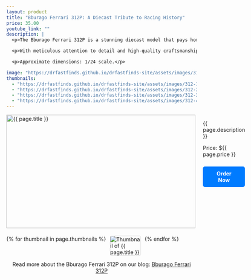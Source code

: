 ```yaml
---
layout: product
title: "Bburago Ferrari 312P: A Diecast Tribute to Racing History"
price: 35.00
youtube_link: ""
description: |
  <p>The Bburago Ferrari 312P is a stunning diecast model that pays homage to one of the most iconic race cars in automotive history. This model beautifully captures the essence of the Ferrari 312P, known for its exceptional performance and rich racing heritage.</p>

  <p>With meticulous attention to detail and high-quality craftsmanship, this diecast model is a perfect addition to any collection and a true tribute to the spirit of racing.</p>

  <p>Approximate dimensions: 1/24 scale.</p>

image: "https://drfastfinds.github.io/drfastfinds-site/assets/images/312.jpg"
thumbnails:
  - "https://drfastfinds.github.io/drfastfinds-site/assets/images/312-1.jpg"
  - "https://drfastfinds.github.io/drfastfinds-site/assets/images/312-2.jpg"
  - "https://drfastfinds.github.io/drfastfinds-site/assets/images/312-3.jpg"
  - "https://drfastfinds.github.io/drfastfinds-site/assets/images/312-4.jpg"
---
```


<div class="product-detail">
    <div class="product-image-box">
        <img class="main-image" src="{{ page.image }}" alt="{{ page.title }}">
    </div>
    <div class="product-text">
        <p>{{ page.description }}</p>
        <p>Price: ${{ page.price }}</p>
        <a href="{{ site.baseurl }}/order" class="buy-now">Order Now</a>
    </div>
</div>

<div class="thumbnail-carousel">
    {% for thumbnail in page.thumbnails %}
    <img class="thumbnail" src="{{ thumbnail }}" alt="Thumbnail of {{ page.title }}">
    {% endfor %}
</div>

<div style="text-align: center;">
    <p>Read more about the Bburago Ferrari 312P on our blog: 
        <a href="https://drfastfinds.github.io/drfastfinds-site/collectibles/diecast/ferrari/bburago/312p/2024/09/25/bburago-ferrari-312p.html" target="_blank">Bburago Ferrari 312P</a>
    </p>
</div>

<style>
.product-detail {
    display: flex;
    align-items: flex-start;
    gap: 20px;
    margin-bottom: 20px;
}

.product-image-box {
    flex-shrink: 0;
    width: 500px; 
    height: 300px; 
    overflow: hidden; 
}

.main-image {
    width: 100%; 
    height: 100%; 
    object-fit: contain; 
    display: block;
}

.product-text {
    max-width: 400px;
    flex-grow: 1;
}

.thumbnail-carousel {
    margin-top: 20px;
    display: flex;
    flex-wrap: wrap; 
    gap: 10px;
    justify-content: flex-start;
}

.thumbnail {
    max-width: 80px;
    cursor: pointer;
    border: 1px solid #ddd;
    border-radius: 4px;
}

.buy-now {
    display: inline-block;
    padding: 10px 20px;
    margin-top: 10px;
    background-color: #007bff;
    color: #fff;
    text-decoration: none;
    border-radius: 5px;
    font-weight: bold;
    text-align: center;
}

.buy-now:hover {
    background-color: #0056b3;
}
</style>

<script>
document.addEventListener('DOMContentLoaded', function() {
    const mainImage = document.querySelector('.main-image');
    const thumbnails = document.querySelectorAll('.thumbnail');

    thumbnails.forEach(thumbnail => {
        thumbnail.addEventListener('click', function() {
            mainImage.src = this.src;
        });
    });
});
</script>
